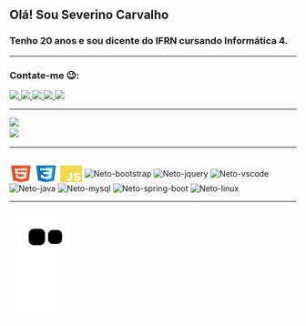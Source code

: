 
<head>
    <link rel="stylesheet" href="style.css">
</head>

## Olá! Sou Severino Carvalho

### Tenho 20 anos e sou dicente do IFRN cursando Informática 4. 

***
### Contate-me 😉:
<div id="contatos"> 

  <a href="mailto:severinocarvalho14@gmail.com?Subject=Olá,%20% Severino">
    <img src="https://camo.githubusercontent.com/571384769c09e0c66b45e39b5be70f68f552db3e2b2311bc2064f0d4a9f5983b/68747470733a2f2f696d672e736869656c64732e696f2f62616467652f476d61696c2d4431343833363f7374796c653d666f722d7468652d6261646765266c6f676f3d676d61696c266c6f676f436f6c6f723d7768697465" data-canonical-src="https://img.shields.io/badge/Gmail-D14836?style=for-the-badge&amp;logo=gmail&amp;logoColor=white"/>
  </a>
  <a href="https://www.instagram.com/oh_netin/" target="_blank">
    <img src="https://img.shields.io/badge/-Instagram-%23E4405F?style=for-the-badge&logo=instagram&logoColor=white" target="_blank" />
  </a>
  <a href="https://twitter.com/netollyno" target="_blank">
    <img src="https://img.shields.io/badge/Twitter-1DA1F2?style=for-the-badge&logo=twitter&logoColor=white" target="_blank"/>
  </a>
 	<a href="https://discord.gg/7v4fsmV9" target="_blank">
   <img src="https://img.shields.io/badge/Discord-7289DA?style=for-the-badge&logo=discord&logoColor=white" target="_blank"/>
  </a> 
  <a href="https://www.linkedin.com/in/severino-carvalho-019899175/" target="_blank">
    <img src="https://img.shields.io/badge/-LinkedIn-%230077B5?style=for-the-badge&logo=linkedin&logoColor=white" target="_blank">
  </a> 

</div>

****

 <div id="container">
      <img src="https://github-readme-stats.vercel.app/api?username=severino-carvalho&show_icons=true&theme=dark&include_all_commits=true&count_private=true&title_color=blue"/>
      <br/>
      <img src="https://github-readme-stats.vercel.app/api/top-langs/?username=severino-carvalho&layout=compact&langs_count=7&theme=dark&title_color=blue&show_icons=true"/>
</div>

***

<div id="conhecimentos" style="display: inline_block"><br>

  <img align="center" alt="Neto-HTML" height="30" width="40" src="https://raw.githubusercontent.com/devicons/devicon/master/icons/html5/html5-original.svg" title="html5">
  <img align="center" alt="Neto-CSS" height="30" width="40" src="https://raw.githubusercontent.com/devicons/devicon/master/icons/css3/css3-original.svg"title="css3">
  <img align="center" alt="Neto-JS" height="30" width="40" src="https://raw.githubusercontent.com/devicons/devicon/master/icons/javascript/javascript-plain.svg" title="javascript">
 <!--<img align="center" alt="Neto-Ts" height="30" width="40" src="https://raw.githubusercontent.com/devicons/devicon/master/icons/typescript/typescript-plain.svg">
  <img align="center" alt="Neto-Node" height="30" width="40" src="https://cdn.jsdelivr.net/gh/devicons/devicon/icons/nodejs/nodejs-original-wordmark.svg">
  <img align="center" alt="Neto-React" height="30" width="40" src="https://raw.githubusercontent.com/devicons/devicon/master/icons/react/react-original.svg">
  -->
  <img align="center" alt="Neto-bootstrap" height="30" width="40" src="https://cdn.jsdelivr.net/gh/devicons/devicon/icons/bootstrap/bootstrap-original.svg" title="Bootstrap 5">
  <img align="center" alt="Neto-jquery" height="30" width="40" src="https://cdn.jsdelivr.net/gh/devicons/devicon/icons/jquery/jquery-original-wordmark.svg" title="JQuery">
  <img align="center" alt="Neto-vscode" height="30" width="40" src="https://cdn.jsdelivr.net/gh/devicons/devicon/icons/vscode/vscode-original-wordmark.svg" title="VSCode">
  <img align="center" alt="Neto-java" height="30" width="40" src="https://cdn.jsdelivr.net/gh/devicons/devicon/icons/java/java-original-wordmark.svg"  title="Java"> 
  <img align="center" alt="Neto-mysql" height="30" width="40" src="https://cdn.jsdelivr.net/gh/devicons/devicon/icons/mysql/mysql-original-wordmark.svg" title="MySQL">
  <img align="center" alt="Neto-spring-boot" height="30" width="40" src="https://cdn.jsdelivr.net/gh/devicons/devicon/icons/spring/spring-original.svg"title="Spring">
  <img align="center" alt="Neto-linux" height="30" width="40" src="https://cdn.jsdelivr.net/gh/devicons/devicon/icons/linux/linux-original.svg"title="Linux">
  
  </div>

  ***
 
<div id="cobrinha"> 

![Snake animation](https://github.com/severino-carvalho/severino-carvalho/blob/output/github-contribution-grid-snake.svg)

</div>


